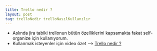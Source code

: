 ```yaml
---
title: Trello nedir ?
layout: post
tag: trelloNedir trelloNasılKullanılır
---
```


- Aslında jira tabiki trellonun bütün özelliklerini kapsamakta fakat self-organize için kullanıyorum.
- Kullanmak isteyenler için video özet --> [Trello nedir ?](https://youtu.be/74aZ0OxLNKY)